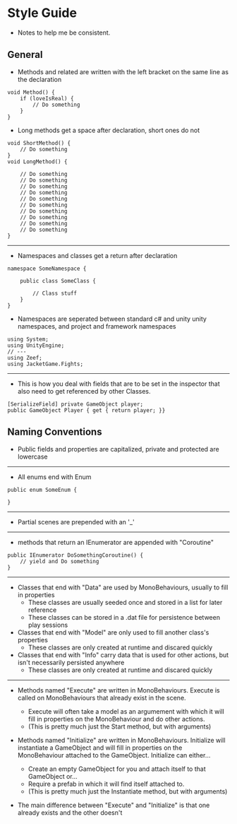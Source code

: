 # Style Guide #

* Notes to help me be consistent.

## General ##

* Methods and related are written with the left bracket on the same line as the declaration
```
void Method() {
    if (loveIsReal) {
        // Do something
    }
}
```

* Long methods get a space after declaration, short ones do not
```
void ShortMethod() {
    // Do something
}
void LongMethod() {

    // Do something
    // Do something
    // Do something
    // Do something
    // Do something
    // Do something
    // Do something
    // Do something
    // Do something
    // Do something
}
```

<hr/>

* Namespaces and classes get a return after declaration
```
namespace SomeNamespace {

    public class SomeClass {

        // Class stuff
    }
}
```

* Namespaces are seperated between standard c# and unity unity namespaces, and project and framework namespaces
```
using System;
using UnityEngine;
// ---
using Zeef;
using JacketGame.Fights;

```

<hr/>

* This is how you deal with fields that are to be set in the inspector that also need to get referenced by other Classes.
```
[SerializeField] private GameObject player;
public GameObject Player { get { return player; }}
```

## Naming Conventions ##

* Public fields and properties are capitalized, private and protected are lowercase

<hr/>

* All enums end with Enum
```
public enum SomeEnum {

}
```

<hr/>

* Partial scenes are prepended with an '_'

<hr/>

* methods that return an IEnumerator are appended with "Coroutine"
```
public IEnumerator DoSomethingCoroutine() {
    // yield and Do something
}
```

<hr/>

* Classes that end with "Data" are used by MonoBehaviours, usually to fill in properties
    * These classes are usually seeded once and stored in a list for later reference
    * These classes can be stored in a .dat file for persistence between play sessions
* Classes that end with "Model" are only used to fill another class's properties
    * These classes are only created at runtime and discared quickly
* Classes that end with "Info" carry data that is used for other actions, but isn't necessarily persisted anywhere
    * These classes are only created at runtime and discared quickly

<hr/>

* Methods named "Execute" are written in MonoBehaviours. Execute is called on MonoBehaviours that already exist in the scene.
    * Execute will often take a model as an argumement with which it will fill in properties on the MonoBehaviour and do other actions.
    * (This is pretty much just the Start method, but with arguments)

* Methods named "Initialize" are written in MonoBehaviours. Initialize will instantiate a GameObject and will fill in properties on the MonoBehaviour attached to the GameObject. Initialize can either...
    * Create an empty GameObject for you and attach itself to that GameObject or...
    * Require a prefab in which it will find itself attached to.
    * (This is pretty much just the Instantiate method, but with arguments)

* The main difference between "Execute" and "Initialize" is that one already exists and the other doesn't